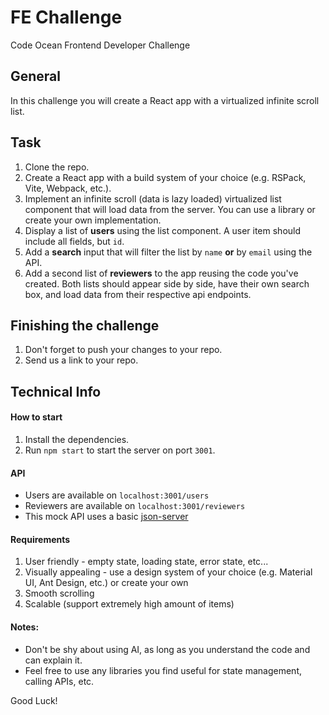 # FE Challenge
Code Ocean Frontend Developer Challenge

## General
In this challenge you will create a React app with a virtualized infinite scroll list.

## Task
1. Clone the repo.
2. Create a React app with a build system of your choice (e.g. RSPack, Vite, Webpack, etc.).
3. Implement an infinite scroll (data is lazy loaded) virtualized list component that will load data from the server. You can use a library or create your own implementation.
4. Display a list of **users** using the list component. A user item should include all fields, but `id`.
5. Add a **search** input that will filter the list by `name` **or** by `email` using the API.
6. Add a second list of **reviewers** to the app reusing the code you've created. Both lists should appear side by side, have their own search box, and load data from their respective api endpoints.

## Finishing the challenge
1. Don't forget to push your changes to your repo.
2. Send us a link to your repo.

## Technical Info

#### How to start
1. Install the dependencies.
2. Run `npm start` to start the server on port `3001`.

#### API
* Users are available on `localhost:3001/users`
* Reviewers are available on `localhost:3001/reviewers`
* This mock API uses a basic [json-server](https://github.com/typicode/json-server#paginate)

#### Requirements
1. User friendly - empty state, loading state, error state, etc...
2. Visually appealing - use a design system of your choice (e.g. Material UI, Ant Design, etc.) or create your own
3. Smooth scrolling
4. Scalable (support extremely high amount of items)

#### Notes:
* Don't be shy about using AI, as long as you understand the code and can explain it.
* Feel free to use any libraries you find useful for state management, calling APIs, etc.

Good Luck!
